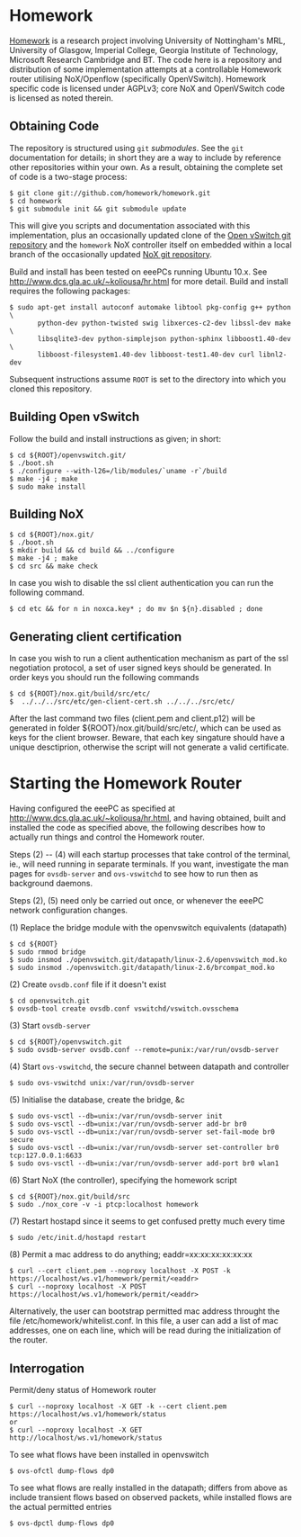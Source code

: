 Homework
========

[Homework][] is a research project involving University of
Nottingham's MRL, University of Glasgow, Imperial College, Georgia
Institute of Technology, Microsoft Research Cambridge and BT.  The
code here is a repository and distribution of some implementation
attempts at a controllable Homework router utilising NoX/Openflow
(specifically OpenVSwitch).  Homework specific code is licensed under
AGPLv3; core NoX and OpenVSwitch code is licensed as noted therein.

[homework]: http://www.homenetworks.ac.uk/

Obtaining Code
--------------

The repository is structured using `git` *submodules*.  See the `git`
documentation for details; in short they are a way to include by
reference other repositories within your own.  As a result, obtaining
the complete set of code is a two-stage process:

    $ git clone git://github.com/homework/homework.git
    $ cd homework
    $ git submodule init && git submodule update

This will give you scripts and documentation associated with this
implementation, plus an occasionally updated clone of the
[Open vSwitch git repository][ovs-home] and the `homework` NoX
controller itself on embedded within a local branch of the
occasionally updated [NoX git repository][nox-home].

[ovs-home]: http://openvswitch.org/
[nox-home]: http://noxrepo.org/

Build and install has been tested on eeePCs running Ubuntu 10.x.  See
<http://www.dcs.gla.ac.uk/~koliousa/hr.html> for more detail.  Build
and install requires the following packages:

    $ sudo apt-get install autoconf automake libtool pkg-config g++ python \
           python-dev python-twisted swig libxerces-c2-dev libssl-dev make \
           libsqlite3-dev python-simplejson python-sphinx libboost1.40-dev \
           libboost-filesystem1.40-dev libboost-test1.40-dev curl libnl2-dev

Subsequent instructions assume `ROOT` is set to the directory into
which you cloned this repository.

Building Open vSwitch
---------------------

Follow the build and install instructions as given; in short:

    $ cd ${ROOT}/openvswitch.git/
    $ ./boot.sh
    $ ./configure --with-l26=/lib/modules/`uname -r`/build
    $ make -j4 ; make
    $ sudo make install

Building NoX
------------

    $ cd ${ROOT}/nox.git/
    $ ./boot.sh
    $ mkdir build && cd build && ../configure
    $ make -j4 ; make
    $ cd src && make check

In case you wish to disable the ssl client authentication you can run the following command.

	$ cd etc && for n in noxca.key* ; do mv $n ${n}.disabled ; done

Generating client certification
-------------------------------

In case you wish to run a client authentication mechanism as part of the ssl negotiation protocol,
a set of user signed keys should be generated. In order keys you should run the following commands

	$ cd ${ROOT}/nox.git/build/src/etc/
	$  ../../../src/etc/gen-client-cert.sh ../../../src/etc/

After the last command two files (client.pem and client.p12) will be generated in folder 
${ROOT}/nox.git/build/src/etc/, which can be used as keys for the client browser. Beware, that each 
key singature should have a unique desctiprion, otherwise the script will not generate a valid 
certificate.


Starting the Homework Router
============================

Having configured the eeePC as specified at
<http://www.dcs.gla.ac.uk/~koliousa/hr.html>, and having obtained,
built and installed the code as specified above, the following
describes how to actually run things and control the Homework router.

Steps (2) -- (4) will each startup processes that take control of the
terminal, ie., will need running in separate terminals.  If you want,
investigate the man pages for `ovsdb-server` and `ovs-vswitchd` to see
how to run then as background daemons.

Steps (2), (5) need only be carried out once, or whenever the eeePC
network configuration changes.

(1) Replace the bridge module with the openvswitch equivalents (datapath)

    $ cd ${ROOT}
    $ sudo rmmod bridge
    $ sudo insmod ./openvswitch.git/datapath/linux-2.6/openvswitch_mod.ko 
    $ sudo insmod ./openvswitch.git/datapath/linux-2.6/brcompat_mod.ko 

(2) Create `ovsdb.conf` file if it doesn't exist

    $ cd openvswitch.git
    $ ovsdb-tool create ovsdb.conf vswitchd/vswitch.ovsschema
    
(3) Start `ovsdb-server`

    $ cd ${ROOT}/openvswitch.git
    $ sudo ovsdb-server ovsdb.conf --remote=punix:/var/run/ovsdb-server

(4) Start `ovs-vswitchd`, the secure channel between datapath and controller

    $ sudo ovs-vswitchd unix:/var/run/ovsdb-server 

(5) Initialise the database, create the bridge, &c

    $ sudo ovs-vsctl --db=unix:/var/run/ovsdb-server init
    $ sudo ovs-vsctl --db=unix:/var/run/ovsdb-server add-br br0
    $ sudo ovs-vsctl --db=unix:/var/run/ovsdb-server set-fail-mode br0 secure
    $ sudo ovs-vsctl --db=unix:/var/run/ovsdb-server set-controller br0 tcp:127.0.0.1:6633
    $ sudo ovs-vsctl --db=unix:/var/run/ovsdb-server add-port br0 wlan1

(6) Start NoX (the controller), specifying the homework script

    $ cd ${ROOT}/nox.git/build/src
    $ sudo ./nox_core -v -i ptcp:localhost homework

(7) Restart hostapd since it seems to get confused pretty much every time

    $ sudo /etc/init.d/hostapd restart

(8) Permit a mac address to do anything; eaddr=xx:xx:xx:xx:xx:xx

    $ curl --cert client.pem --noproxy localhost -X POST -k https://localhost/ws.v1/homework/permit/<eaddr>
	$ curl --noproxy localhost -X POST https://localhost/ws.v1/homework/permit/<eaddr>

Alternatively, the user can bootstrap permitted mac address throught the file
/etc/homework/whitelist.conf. In this file, a user can add a list of mac addresses, one on each line, which will be read during the initialization of the router. 


Interrogation
-------------

Permit/deny status of Homework router

    $ curl --noproxy localhost -X GET -k --cert client.pem https://localhost/ws.v1/homework/status 
	or
	$ curl --noproxy localhost -X GET http://localhost/ws.v1/homework/status

To see what flows have been installed in openvswitch

    $ ovs-ofctl dump-flows dp0

To see what flows are really installed in the datapath; differs from
above as include transient flows based on observed packets, while
installed flows are the actual permitted entries

    $ ovs-dpctl dump-flows dp0

